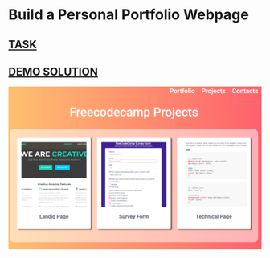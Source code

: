 # Build a Personal Portfolio Webpage

## [TASK](https://www.freecodecamp.org/learn/responsive-web-design/responsive-web-design-projects/build-a-personal-portfolio-webpage)

## [DEMO SOLUTION](https://voloshin-sergei.github.io/FreeCodeCamp/Responsive-Web-Design-Projects/Portfolio%20Webpage)

![DEMO](demo.png)